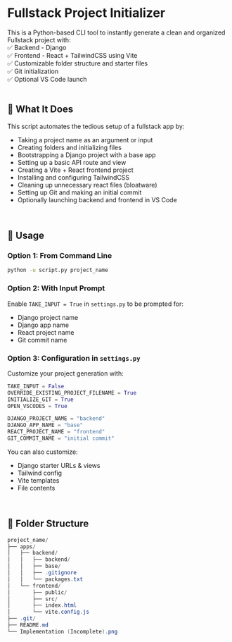 # Fullstack Project Initializer

This is a Python-based CLI tool to instantly generate a clean and organized Fullstack project with:<br>
✅ Backend - Django<br>
✅ Frontend - React + TailwindCSS using Vite<br>
✅ Customizable folder structure and starter files<br>
✅ Git initialization<br>
✅ Optional VS Code launch<br>
<br>

## 🧠 What It Does

This script automates the tedious setup of a fullstack app by:<br>
- Taking a project name as an argument or input<br>
- Creating folders and initializing files<br>
- Bootstrapping a Django project with a base app<br>
- Setting up a basic API route and view<br>
- Creating a Vite + React frontend project<br>
- Installing and configuring TailwindCSS<br>
- Cleaning up unnecessary react files (bloatware)<br>
- Setting up Git and making an initial commit<br>
- Optionally launching backend and frontend in VS Code<br>
<br>

## 🚀 Usage

### Option 1: From Command Line
```bash
python -u script.py project_name
```

### Option 2: With Input Prompt
Enable `TAKE_INPUT = True` in `settings.py` to be prompted for:
- Django project name
- Django app name
- React project name
- Git commit name

### Option 3: Configuration in `settings.py`
Customize your project generation with:
```python
TAKE_INPUT = False
OVERRIDE_EXISTING_PROJECT_FILENAME = True
INITIALIZE_GIT = True
OPEN_VSCODES = True

DJANGO_PROJECT_NAME = "backend"
DJANGO_APP_NAME = "base"
REACT_PROJECT_NAME = "frontend"
GIT_COMMIT_NAME = "initial commit"
```
You can also customize:
- Django starter URLs & views
- Tailwind config
- Vite templates
- File contents
<br>

## 📁 Folder Structure

```powershell
project_name/
├── apps/
│   ├── backend/
│   │   ├── backend/
│   │   ├── base/
│   │   ├── .gitignore
│   │   └── packages.txt
│   └── frontend/
│       ├── public/
│       ├── src/
│       ├── index.html
│       └── vite.config.js
├── .git/
├── README.md
└── Implementation (Incomplete).png
```

